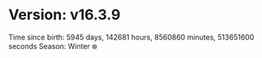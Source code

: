 # Version: v16.3.9
Time since birth: 5945 days, 142681 hours, 8560860 minutes, 513651600 seconds
Season: Winter ❄️

